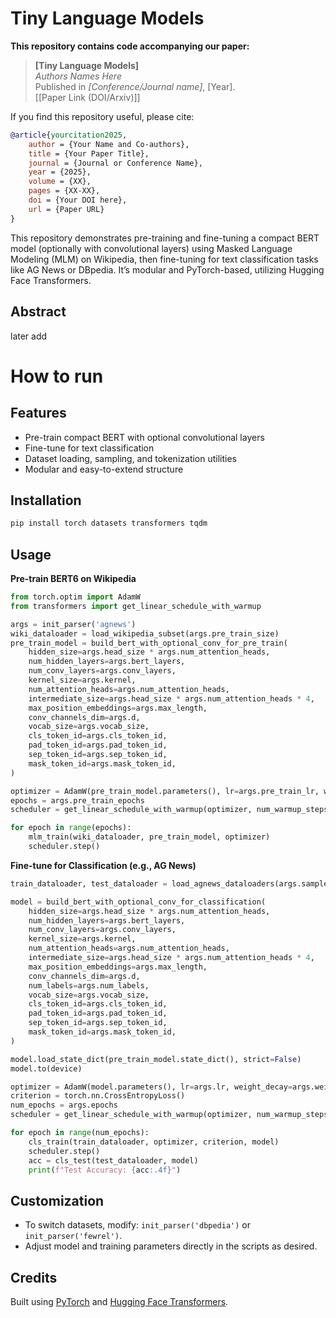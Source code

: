 # Tiny Language Models

**This repository contains code accompanying our paper:**

> **[Tiny Language Models]**  
> *Authors Names Here*  
> Published in *[Conference/Journal name]*, [Year].  
> [[Paper Link (DOI/Arxiv)]]

If you find this repository useful, please cite:

```bibtex
@article{yourcitation2025,
    author = {Your Name and Co-authors},
    title = {Your Paper Title},
    journal = {Journal or Conference Name},
    year = {2025},
    volume = {XX},
    pages = {XX-XX},
    doi = {Your DOI here},
    url = {Paper URL}
}
 ```
This repository demonstrates pre-training and fine-tuning a compact BERT model (optionally with convolutional layers) using Masked Language Modeling (MLM) on Wikipedia, then fine-tuning for text classification tasks like AG News or DBpedia. It’s modular and PyTorch-based, utilizing Hugging Face Transformers.

## Abstract
later add

# How to run

## Features

- Pre-train compact BERT with optional convolutional layers
- Fine-tune for text classification
- Dataset loading, sampling, and tokenization utilities
- Modular and easy-to-extend structure

## Installation

```bash
pip install torch datasets transformers tqdm
```

## Usage

**Pre-train BERT6 on Wikipedia**

```python
from torch.optim import AdamW
from transformers import get_linear_schedule_with_warmup

args = init_parser('agnews')
wiki_dataloader = load_wikipedia_subset(args.pre_train_size)
pre_train_model = build_bert_with_optional_conv_for_pre_train(
    hidden_size=args.head_size * args.num_attention_heads,
    num_hidden_layers=args.bert_layers,
    num_conv_layers=args.conv_layers,
    kernel_size=args.kernel,
    num_attention_heads=args.num_attention_heads,
    intermediate_size=args.head_size * args.num_attention_heads * 4,
    max_position_embeddings=args.max_length,
    conv_channels_dim=args.d,
    vocab_size=args.vocab_size,
    cls_token_id=args.cls_token_id,
    pad_token_id=args.pad_token_id,
    sep_token_id=args.sep_token_id,
    mask_token_id=args.mask_token_id,
)

optimizer = AdamW(pre_train_model.parameters(), lr=args.pre_train_lr, weight_decay=args.pre_train_weight_decay)
epochs = args.pre_train_epochs
scheduler = get_linear_schedule_with_warmup(optimizer, num_warmup_steps=epochs // 100, num_training_steps=epochs)

for epoch in range(epochs):
    mlm_train(wiki_dataloader, pre_train_model, optimizer)
    scheduler.step()
```

**Fine-tune for Classification (e.g., AG News)**

```python
train_dataloader, test_dataloader = load_agnews_dataloaders(args.samples_per_label_train, args.samples_per_label_test)

model = build_bert_with_optional_conv_for_classification(
    hidden_size=args.head_size * args.num_attention_heads,
    num_hidden_layers=args.bert_layers,
    num_conv_layers=args.conv_layers,
    kernel_size=args.kernel,
    num_attention_heads=args.num_attention_heads,
    intermediate_size=args.head_size * args.num_attention_heads * 4,
    max_position_embeddings=args.max_length,
    conv_channels_dim=args.d,
    num_labels=args.num_labels,
    vocab_size=args.vocab_size,
    cls_token_id=args.cls_token_id,
    pad_token_id=args.pad_token_id,
    sep_token_id=args.sep_token_id,
    mask_token_id=args.mask_token_id,
)

model.load_state_dict(pre_train_model.state_dict(), strict=False)
model.to(device)

optimizer = AdamW(model.parameters(), lr=args.lr, weight_decay=args.weight_decay)
criterion = torch.nn.CrossEntropyLoss()
num_epochs = args.epochs
scheduler = get_linear_schedule_with_warmup(optimizer, num_warmup_steps=0, num_training_steps=num_epochs)

for epoch in range(num_epochs):
    cls_train(train_dataloader, optimizer, criterion, model)
    scheduler.step()
    acc = cls_test(test_dataloader, model)
    print(f"Test Accuracy: {acc:.4f}")
```

## Customization

- To switch datasets, modify: `init_parser('dbpedia')` or `init_parser('fewrel')`.
- Adjust model and training parameters directly in the scripts as desired.

## Credits

Built using [PyTorch](https://pytorch.org/) and [Hugging Face Transformers](https://huggingface.co/transformers/).
